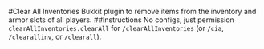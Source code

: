 #Clear All Inventories
Bukkit plugin to remove items from the inventory and armor slots of all players.
##Instructions
No configs, just permission `clearAllInventories.clearAll` for `/clearAllInventories` (or `/cia`, `/clearallinv`, or `/clearall`).